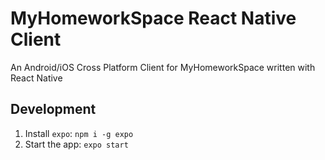 # MyHomeworkSpace React Native Client
An Android/iOS Cross Platform Client for MyHomeworkSpace written with React Native

## Development
1. Install `expo`:
```npm i -g expo```
2. Start the app:
```expo start```